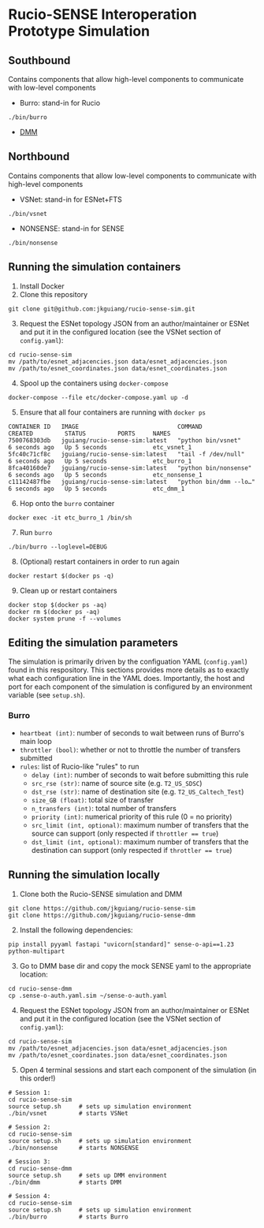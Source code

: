 # Rucio-SENSE Interoperation Prototype Simulation

## Southbound
Contains components that allow high-level components to communicate with low-level components
- Burro: stand-in for Rucio
```
./bin/burro
```
- [DMM](https://github.com/jkguiang/rucio-sense-dmm)

## Northbound
Contains components that allow low-level components to communicate with high-level components
- VSNet: stand-in for ESNet+FTS
```
./bin/vsnet
```
- NONSENSE: stand-in for SENSE
```
./bin/nonsense
```

## Running the simulation containers
1. Install Docker
2. Clone this repository
```
git clone git@github.com:jkguiang/rucio-sense-sim.git
```
3. Request the ESNet topology JSON from an author/maintainer or ESNet and put it in the configured location (see the VSNet section of `config.yaml`):
```
cd rucio-sense-sim
mv /path/to/esnet_adjacencies.json data/esnet_adjacencies.json
mv /path/to/esnet_coordinates.json data/esnet_coordinates.json
```
4. Spool up the containers using `docker-compose`
```
docker-compose --file etc/docker-compose.yaml up -d
```
5. Ensure that all four containers are running with `docker ps`
```
CONTAINER ID   IMAGE                            COMMAND                  CREATED         STATUS         PORTS     NAMES
7500768303db   jguiang/rucio-sense-sim:latest   "python bin/vsnet"       6 seconds ago   Up 5 seconds             etc_vsnet_1
5fc40c71cf8c   jguiang/rucio-sense-sim:latest   "tail -f /dev/null"      6 seconds ago   Up 5 seconds             etc_burro_1
8fca40160de7   jguiang/rucio-sense-sim:latest   "python bin/nonsense"    6 seconds ago   Up 5 seconds             etc_nonsense_1
c11142487fbe   jguiang/rucio-sense-sim:latest   "python bin/dmm --lo…"   6 seconds ago   Up 5 seconds             etc_dmm_1
```
6. Hop onto the `burro` container
```
docker exec -it etc_burro_1 /bin/sh
```
7. Run `burro`
```
./bin/burro --loglevel=DEBUG
```
8. (Optional) restart containers in order to run again
```
docker restart $(docker ps -q)
```
9. Clean up or restart containers
```
docker stop $(docker ps -aq)
docker rm $(docker ps -aq)
docker system prune -f --volumes
```

## Editing the simulation parameters
The simulation is primarily driven by the configuation YAML (`config.yaml`) found in this respository. 
This sections provides more details as to exactly what each configuration line in the YAML does. 
Importantly, the host and port for each component of the simulation is configured by an environment variable (see `setup.sh`).

### Burro
- `heartbeat (int)`: number of seconds to wait between runs of Burro's main loop
- `throttler (bool)`: whether or not to throttle the number of transfers submitted
- `rules`: list of Rucio-like "rules" to run
    - `delay (int)`: number of seconds to wait before submitting this rule
    - `src_rse (str)`: name of source site (e.g. `T2_US_SDSC`)
    - `dst_rse (str)`: name of destination site (e.g. `T2_US_Caltech_Test`)
    - `size_GB (float)`: total size of transfer
    - `n_transfers (int)`: total number of transfers
    - `priority (int)`: numerical priority of this rule (0 = no priority)
    - `src_limit (int, optional)`: maximum number of transfers that the source can support (only respected if `throttler == true`)
    - `dst_limit (int, optional)`: maximum number of transfers that the destination can support (only respected if `throttler == true`)

## Running the simulation locally
1. Clone both the Rucio-SENSE simulation and DMM
```
git clone https://github.com/jkguiang/rucio-sense-sim
git clone https://github.com/jkguiang/rucio-sense-dmm
```
2. Install the following dependencies:
```
pip install pyyaml fastapi "uvicorn[standard]" sense-o-api==1.23 python-multipart
```
3. Go to DMM base dir and copy the mock SENSE yaml to the appropriate location:
```
cd rucio-sense-dmm
cp .sense-o-auth.yaml.sim ~/sense-o-auth.yaml
```
4. Request the ESNet topology JSON from an author/maintainer or ESNet and put it in the configured location (see the VSNet section of `config.yaml`):
```
cd rucio-sense-sim
mv /path/to/esnet_adjacencies.json data/esnet_adjacencies.json
mv /path/to/esnet_coordinates.json data/esnet_coordinates.json
```
5. Open 4 terminal sessions and start each component of the simulation (in this order!)
```
# Session 1:
cd rucio-sense-sim
source setup.sh     # sets up simulation environment
./bin/vsnet         # starts VSNet
```
```
# Session 2:
cd rucio-sense-sim
source setup.sh     # sets up simulation environment
./bin/nonsense      # starts NONSENSE
```
```
# Session 3:
cd rucio-sense-dmm
source setup.sh     # sets up DMM environment
./bin/dmm           # starts DMM
```
```
# Session 4:
cd rucio-sense-sim
source setup.sh     # sets up simulation environment
./bin/burro         # starts Burro
```
